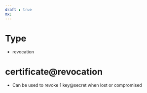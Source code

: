 ```yaml
---
draft : true
mx:  
---
```


# Type
- revocation

# certificate@revocation
- Can be used to revoke 1 key@secret when lost or compromised
